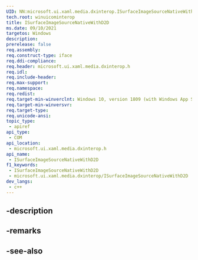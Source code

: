 ```yaml
---
UID: NN:microsoft.ui.xaml.media.dxinterop.ISurfaceImageSourceNativeWithD2D
tech.root: winuicominterop
title: ISurfaceImageSourceNativeWithD2D
ms.date: 09/10/2021
targetos: Windows
description: 
prerelease: false
req.assembly: 
req.construct-type: iface
req.ddi-compliance: 
req.header: microsoft.ui.xaml.media.dxinterop.h
req.idl: 
req.include-header: 
req.max-support: 
req.namespace: 
req.redist: 
req.target-min-winverclnt: Windows 10, version 1809 (with Windows App SDK 0.5 or later)
req.target-min-winversvr: 
req.target-type: 
req.unicode-ansi: 
topic_type:
 - apiref
api_type:
 - COM
api_location:
 - microsoft.ui.xaml.media.dxinterop.h
api_name:
 - ISurfaceImageSourceNativeWithD2D
f1_keywords:
 - ISurfaceImageSourceNativeWithD2D
 - microsoft.ui.xaml.media.dxinterop/ISurfaceImageSourceNativeWithD2D
dev_langs:
 - c++
---
```


## -description

## -remarks

## -see-also

